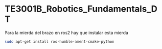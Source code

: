# TE3001B_Robotics_Fundamentals_DT

Para la mierda del brazo en ros2 hay que instalar esta mierda

```bash
sudo apt-get install ros-humble-ament-cmake-python
```
